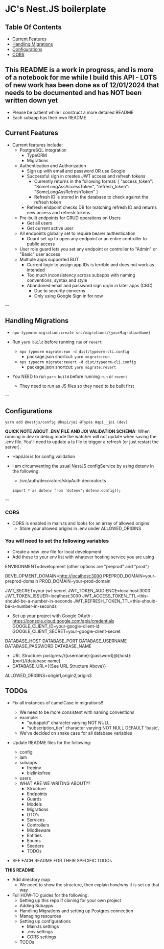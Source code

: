 # JC's Nest.JS boilerplate

## Table Of Contents

* [Current Features](#current-features)
* [Handling Migrations](#handling-migrations)
* [Configurations](#configurations)
* [CORS](#cors)

## This README is a work in progress, and is more of a notebook for me while I build this API - LOTS of new work has been done as of 12/01/2024 that needs to be documented and has NOT been written down yet

* Please be patient while I construct a more detailed README
* Each subapp has their own README

## Current Features

* Current features include:
  * PostgreSQL integration
    * TypeORM
    * Migrations
  * Authentication and Authorization
    * Sign up with email and password OR use Google
    * Successful sign in creates JWT access and refresh tokens
      * Currently returns in the following format:
        {
          "access_token": "SomeLongAssAccessToken",
          "refresh_token": "SomeLongAssRefreshToken"
        }
      * Refresh ID is stored in the database to check against the refresh token
    * Refresh endpoint checks DB for matching refresh ID and returns new access and refresh tokens
  * Pre-built endpoints for CRUD operations on Users
    * Get all users
    * Get current active user
  * All endpoints globally set to require bearer authentication
    * Guard set up to open any endpoint or an entire controller to public access
  * User role guard lets you set any endpoint or controller to "Admin" or "Basic" user access
  * Multiple apps supported BUT
    * Current logic to assign app IDs is terrible and does not work as intended
    * Too much inconsistency across subapps with naming conventions, syntax and style
    * Abandoned email and password sign up/in in later apps (CBC)
      * Due to security concerns
      * Only using Google Sign in for now

--

## Handling Migrations

* ```npx typeorm migration:create src/migrations/{yourMigrationName}```

* Run ```yarn build``` before running ```run``` or ```revert```
  * ```npx typeorm migrate:run -d dist/typeorm-cli.config```
    * package.json shortcut: ```yarn migrate:run```
  * ```npx typeorm migrate:revert -d dist/typeorm-cli.config```
    * package.json shortcut: ```yarn migrate:revert```

* You NEED to run ```yarn build``` before running ```run``` or ```revert```
  * They need to run as JS files so they need to be built first

--

## Configurations

```yarn add @nestjs/config @hapi/joi @Types Hapi__joi (dev)```

**QUICK NOTE ABOUT .ENV FILE AND JOI VALIDATION SCHEMA:**
When running in dev or debug mode the watcher will not update when saving the .env file.  You'll need to update a ts file to trigger a refresh (or just restart the server).

* Hapi/Joi is for config validation

* I am circumventing the usual NestJS configService by using dotenv in the following:
  * /src/auth/decorators/skipAuth.decorator.ts
  
  ```import * as dotenv from 'dotenv';```
  ```dotenv.config();```

--

### CORS

* CORS is enabled in main.ts and looks for an array of allowed origins
  * Store your allowed origins in .env under ALLOWED_ORIGINS

### You will need to set the following variables

* Create a new .env file for local development
* Add these to your env list with whatever hosting service you are using

ENVIRONMENT=development (other options are "preprod" and "prod")

DEVELOPMENT_DOMAIN=<http://localhost:3000>
PREPROD_DOMAIN=your-preprod-domain
PROD_DOMAIN=your-prod-domain

JWT_SECRET=your-jwt-secret
JWT_TOKEN_AUDIENCE=localhost:3000
JWT_TOKEN_ISSUER=localhost:3000
JWT_ACCESS_TOKEN_TTL=this-should-be-a-number-in-seconds
JWT_REFRESH_TOKEN_TTL=this-should-be-a-number-in-seconds

* Set up your project with Google OAuth - <https://console.cloud.google.com/apis/credentials>
GOOGLE_CLIENT_ID=your-google-client-id
GOOGLE_CLIENT_SECRET=your-google-client-secret

DATABASE_HOST
DATABASE_PORT
DATABASE_USERNAME
DATABASE_PASSWORD
DATABASE_NAME

* URL Structure: postgres://{username}:{password}@{host}:{port}/{database name}
* DATABASE_URL={{See URL Structure Above}}

ALLOWED_ORIGINS=origin1,origin2,origin3

## TODOs

* Fix all instances of camelCase in migrations!!
  * We need to be more consistent with naming conventions
  * example:
    * "subappId" character varying NOT NULL,
    * "subscription_tier" character varying NOT NULL DEFAULT 'basic',
  * We've decided on snake case for all database variables

* Update README files for the following:
  * config
  * iam
  * subapps
    * freeinv
    * bizlinksfree
  * users
  * WHAT ARE WE WRITING ABOUT??
    * Structure
    * Endpoints
    * Guards
    * Models
    * Migrations
    * DTO's
    * Services
    * Controllers
    * Middleware
    * Entities
    * Enums
    * Seeders
    * TODOs

* SEE EACH README FOR THEIR SPECIFIC TODOs

**THIS README**
* Add directory map
  * We need to show the structure, then explain how/why it is set up that way
* Full HOW-TO guides for the following:
  * Setting up this repo if cloning for your own project
  * Adding Subapps
  * Handling Migrations and setting up Postgres connection
  * Managing resources
  * Setting up configurations
    * Main.ts settings
    * .env settings
    * CORS settings
  * TODOs